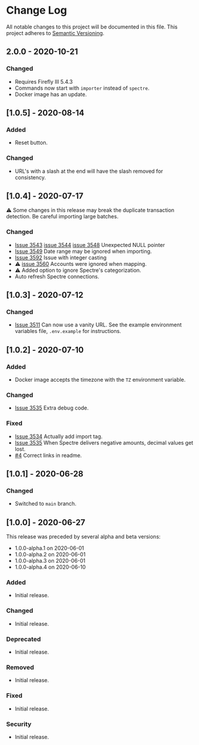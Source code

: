 # Change Log
All notable changes to this project will be documented in this file.
This project adheres to [Semantic Versioning](http://semver.org/).

## 2.0.0 - 2020-10-21

### Changed
- Requires Firefly III 5.4.3
- Commands now start with `importer` instead of `spectre`.
- Docker image has an update.

## [1.0.5] - 2020-08-14

### Added
- Reset button.

### Changed
- URL's with a slash at the end will have the slash removed for consistency.

## [1.0.4] - 2020-07-17

⚠️ Some changes in this release may break the duplicate transaction detection. Be careful importing large batches.

### Changed

- [Issue 3543](https://github.com/firefly-iii/firefly-iii/issues/3543) [issue 3544](https://github.com/firefly-iii/firefly-iii/issues/3544) [issue 3548](https://github.com/firefly-iii/firefly-iii/issues/3548) Unexpected NULL pointer
- [Issue 3549](https://github.com/firefly-iii/firefly-iii/issues/3549) Date range may be ignored when importing.
- [Issue 3592](https://github.com/firefly-iii/firefly-iii/issues/3492) Issue with integer casting
- ⚠️ [issue 3560](https://github.com/firefly-iii/firefly-iii/issues/3560) Accounts were ignored when mapping.
- ⚠️ Added option to ignore Spectre's categorization.
- Auto refresh Spectre connections.

## [1.0.3] - 2020-07-12

### Changed
- [Issue 3511](https://github.com/firefly-iii/firefly-iii/issues/3511) Can now use a vanity URL. See the example environment variables file, `.env.example` for instructions.

## [1.0.2] - 2020-07-10

### Added
- Docker image accepts the timezone with the `TZ` environment variable.

### Changed
- [Issue 3535](https://github.com/firefly-iii/firefly-iii/issues/3535) Extra debug code.

### Fixed
- [Issue 3534](https://github.com/firefly-iii/firefly-iii/issues/3534) Actually add import tag.
- [Issue 3535](https://github.com/firefly-iii/firefly-iii/issues/3535) When Spectre delivers negative amounts, decimal values get lost.
- [#4](https://github.com/firefly-iii/spectre-importer/pull/4) Correct links in readme.

## [1.0.1] - 2020-06-28

### Changed
- Switched to `main` branch.

## [1.0.0] - 2020-06-27

This release was preceded by several alpha and beta versions:

- 1.0.0-alpha.1 on 2020-06-01
- 1.0.0-alpha.2 on 2020-06-01
- 1.0.0-alpha.3 on 2020-06-01
- 1.0.0-alpha.4 on 2020-06-10

### Added
- Initial release.

### Changed
- Initial release.

### Deprecated
- Initial release.

### Removed
- Initial release.

### Fixed
- Initial release.

### Security
- Initial release.
